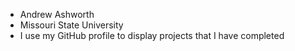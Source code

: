 - Andrew Ashworth
- Missouri State University
- I use my GitHub profile to display projects that I have completed
